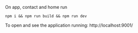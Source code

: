 On app, contact and home run

```
npm i && npm run build && npm run dev
```

To open and see the application running: http://localhost:9001/

